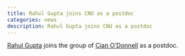 ```yaml
---
title: Rahul Gupta joins CNU as a postdoc
categories: news
description: Rahul Gupta joins CNU as a postdoc
---
```


[Rahul Gupta](https://odonnellgroup.github.io/people/Rahul_Gupta) joins the group of [Cian O'Donnell](https://odonnellgroup.github.io) as a postdoc.
